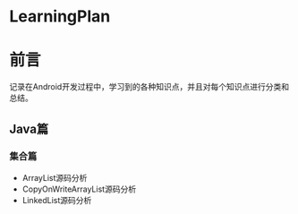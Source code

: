 # LearningPlan
# 前言

记录在Android开发过程中，学习到的各种知识点，并且对每个知识点进行分类和总结。

## Java篇

### 集合篇

- ArrayList源码分析
- CopyOnWriteArrayList源码分析
- LinkedList源码分析





